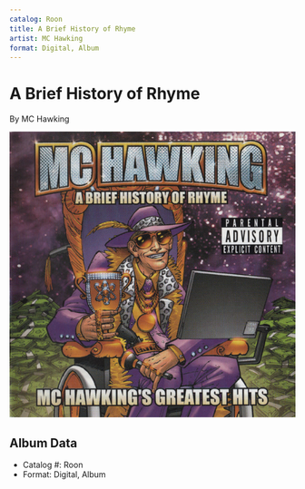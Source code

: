 ```yaml
---
catalog: Roon
title: A Brief History of Rhyme
artist: MC Hawking
format: Digital, Album
---
```


# A Brief History of Rhyme

By MC Hawking

![](../../assets/albumcovers/MC_Hawking-A_Brief_History_of_Rhyme.png)

## Album Data

- Catalog #: Roon
- Format: Digital, Album

